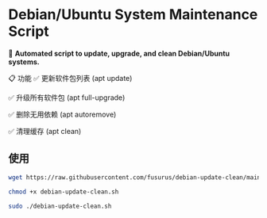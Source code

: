 # Debian/Ubuntu System Maintenance Script

🔧 **Automated script to update, upgrade, and clean Debian/Ubuntu systems.**

📋 功能
  ✅ 更新软件包列表 (apt update)
  
  ✅ 升级所有软件包 (apt full-upgrade)
  
  ✅ 删除无用依赖 (apt autoremove)

✅ 清理缓存 (apt clean)

## 使用
```bash
wget https://raw.githubusercontent.com/fusurus/debian-update-clean/main/debian-update-clean.sh

chmod +x debian-update-clean.sh

sudo ./debian-update-clean.sh
